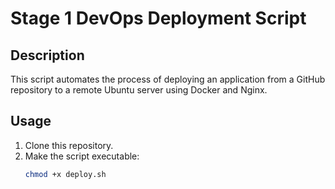 # Stage 1 DevOps Deployment Script

## Description
This script automates the process of deploying an application from a GitHub repository to a remote Ubuntu server using Docker and Nginx.

## Usage
1. Clone this repository.
2. Make the script executable:
   ```bash
   chmod +x deploy.sh